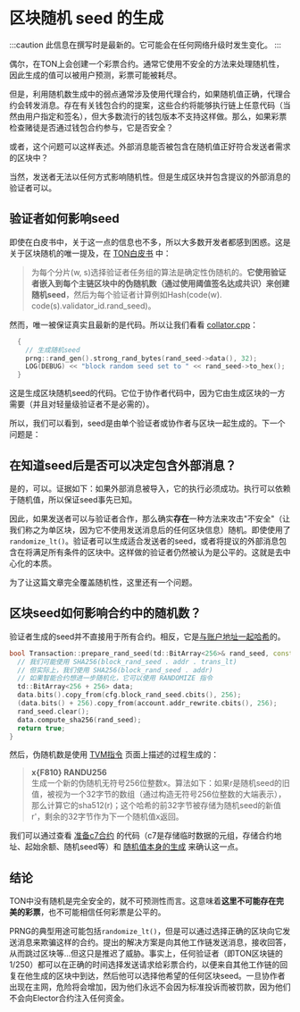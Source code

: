 # 区块随机 seed 的生成

:::caution
此信息在撰写时是最新的。它可能会在任何网络升级时发生变化。
:::

偶尔，在TON上会创建一个彩票合约。通常它使用不安全的方法来处理随机性，因此生成的值可以被用户预测，彩票可能被耗尽。

但是，利用随机数生成中的弱点通常涉及使用代理合约，如果随机值正确，代理合约会转发消息。存在有关钱包合约的提案，这些合约将能够执行链上任意代码（当然由用户指定和签名），但大多数流行的钱包版本不支持这样做。那么，如果彩票检查赌徒是否通过钱包合约参与，它是否安全？

或者，这个问题可以这样表述。外部消息能否被包含在随机值正好符合发送者需求的区块中？

当然，发送者无法以任何方式影响随机性。但是生成区块并包含提议的外部消息的验证者可以。

## 验证者如何影响seed

即使在白皮书中，关于这一点的信息也不多，所以大多数开发者都感到困惑。这是关于区块随机的唯一提及，在 [TON白皮书](https://docs.ton.org/ton.pdf) 中：

> 为每个分片(w, s)选择验证者任务组的算法是确定性伪随机的。**它使用验证者嵌入到每个主链区块中的伪随机数（通过使用阈值签名达成共识）来创建随机seed**，然后为每个验证者计算例如Hash(code(w). code(s).validator_id.rand_seed)。

然而，唯一被保证真实且最新的是代码。所以让我们看看 [collator.cpp](https://github.com/ton-blockchain/ton/blob/f59c363ab942a5ddcacd670c97c6fbd023007799/validator/impl/collator.cpp#L1590)：

```cpp
  {
    // 生成随机seed
    prng::rand_gen().strong_rand_bytes(rand_seed->data(), 32);
    LOG(DEBUG) << "block random seed set to " << rand_seed->to_hex();
  }
```

这是生成区块随机seed的代码。它位于协作者代码中，因为它由生成区块的一方需要（并且对轻量级验证者不是必需的）。

所以，我们可以看到，seed是由单个验证者或协作者与区块一起生成的。下一个问题是：

## 在知道seed后是否可以决定包含外部消息？

是的，可以。证据如下：如果外部消息被导入，它的执行必须成功。执行可以依赖于随机值，所以保证seed事先已知。

因此，如果发送者可以与验证者合作，那么确实**存在**一种方法来攻击"不安全"（让我们称之为单区块，因为它不使用发送消息后的任何区块信息）随机。即使使用了`randomize_lt()`。验证者可以生成适合发送者的seed，或者将提议的外部消息包含在将满足所有条件的区块中。这样做的验证者仍然被认为是公平的。这就是去中心化的本质。

为了让这篇文章完全覆盖随机性，这里还有一个问题。

## 区块seed如何影响合约中的随机数？

验证者生成的seed并不直接用于所有合约。相反，它是[与账户地址一起哈希](https://github.com/ton-blockchain/ton/blob/f59c363ab942a5ddcacd670c97c6fbd023007799/crypto/block/transaction.cpp#L876)的。

```cpp
bool Transaction::prepare_rand_seed(td::BitArray<256>& rand_seed, const ComputePhaseConfig& cfg) const {
  // 我们可能使用 SHA256(block_rand_seed . addr . trans_lt)
  // 但实际上，我们使用 SHA256(block_rand_seed . addr)
  // 如果智能合约想进一步随机化，它可以使用 RANDOMIZE 指令
  td::BitArray<256 + 256> data;
  data.bits().copy_from(cfg.block_rand_seed.cbits(), 256);
  (data.bits() + 256).copy_from(account.addr_rewrite.cbits(), 256);
  rand_seed.clear();
  data.compute_sha256(rand_seed);
  return true;
}
```

然后，伪随机数是使用 [TVM指令](/learn/tvm-instructions/instructions#112-pseudo-random-number-generator-primitives) 页面上描述的过程生成的：

> **x{F810} RANDU256**  
> 生成一个新的伪随机无符号256位整数x。算法如下：如果r是随机seed的旧值，被视为一个32字节的数组（通过构造无符号256位整数的大端表示），那么计算它的sha512(r)；这个哈希的前32字节被存储为随机seed的新值r'，剩余的32字节作为下一个随机值x返回。

我们可以通过查看 [准备c7合约](https://github.com/ton-blockchain/ton/blob/master/crypto/block/transaction.cpp#L903) 的代码（c7是存储临时数据的元组，存储合约地址、起始余额、随机seed等）和 [随机值本身的生成](https://github.com/ton-blockchain/ton/blob/master/crypto/vm/tonops.cpp#L217-L268) 来确认这一点。

## 结论

TON中没有随机是完全安全的，就不可预测性而言。这意味着**这里不可能存在完美的彩票**，也不可能相信任何彩票是公平的。

PRNG的典型用途可能包括`randomize_lt()`，但是可以通过选择正确的区块向它发送消息来欺骗这样的合约。提出的解决方案是向其他工作链发送消息，接收回答，从而跳过区块等...但这只是推迟了威胁。事实上，任何验证者（即TON区块链的1/250）都可以在正确的时间选择发送请求给彩票合约，以便来自其他工作链的回复在他生成的区块中到达，然后他可以选择他希望的任何区块seed。一旦协作者出现在主网，危险将会增加，因为他们永远不会因为标准投诉而被罚款，因为他们不会向Elector合约注入任何资金。

<!-- TODO: 找到一个使用随机而没有任何添加的示例合约，展示如何知道区块随机seed找到RANDU256的结果（意味着dton.io上的链接来显示生成的值） -->

<!-- TODO: 下一篇文章。"让我们继续编写利用这一点的工具。它将附加到验证者上，并将提议的外部消息放在满足某些条件的区块中 - 前提是支付了一些费用。" -->
